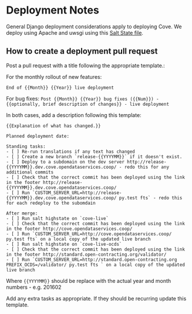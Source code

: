 # Deployment Notes

General Django deployment considerations apply to deploying Cove. We deploy using Apache and uwsgi using this  [Salt State file](https://github.com/OpenDataServices/opendataservices-deploy/blob/master/salt/cove.sls).

## How to create a deployment pull request


Post a pull request with a title following the appropriate template.:

For the monthly rollout of new features:
```
End of {{Month}} {{Year}} live deployment 
```

For bug fixes:
``
Post {{Month}} {{Year}} bug fixes ({{Num}}) - {{optionally, brief description of changes}} - live deployment 
``

In both cases, add a description following this template:
```
{{Explanation of what has changed.}}

Planned deployment date: 

Standing tasks:
- [ ] Re-run translations if any text has changed
- [ ] Create a new branch `release-{{YYYYMM}}` if it doesn't exist.
- [ ] Deploy to a subdomain on the dev server http://release-{{YYYYMM}}.dev.cove.opendataservices.coop/ - redo this for any additional commits
- [ ] Check that the correct commit has been deployed using the link in the footer http://release-{{YYYYMM}}.dev.cove.opendataservices.coop/
- [ ] Run `CUSTOM_SERVER_URL=http://release-{{YYYYMM}}.dev.cove.opendataservices.coop/ py.test fts` - redo this for each redeploy to the subomdain

After merge:
- [ ] Run salt highstate on `cove-live`
- [ ] Check that the correct commit has been deployed using the link in the footer http://cove.opendataservices.coop/
- [ ] Run `CUSTOM_SERVER_URL=http://cove.opendataservices.coop/ py.test fts` on a local copy of the updated live branch
- [ ] Run salt highstate on `cove-live-ocds`
- [ ] Check that the correct commit has been deployed using the link in the footer http://standard.open-contracting.org/validator/
- [ ] Run `CUSTOM_SERVER_URL=http://standard.open-contracting.org PREFIX_OCDS=/validator/ py.test fts ` on a local copy of the updated live branch
```

Where `{{YYYYMM}}` should be replace with the actual year and month numbers - e.g. 201602

Add any extra tasks as appropriate. If they should be recurring update this template.
